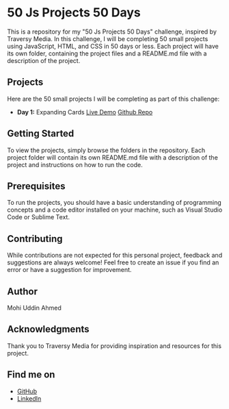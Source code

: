# 50 Js Projects 50 Days

This is a repository for my "50 Js Projects 50 Days" challenge, inspired by Traversy Media. In this challenge, I will be completing 50 small projects using JavaScript, HTML, and CSS in 50 days or less. Each project will have its own folder, containing the project files and a README.md file with a description of the project.

## Projects

Here are the 50 small projects I will be completing as part of this challenge:

- **Day 1:** Expanding Cards [Live Demo](https://akankha.github.io/js50dayschallange/day1/index.html) [Github Repo](https://github.com/akankha/js50dayschallange/tree/main/day1)


## Getting Started

To view the projects, simply browse the folders in the repository. Each project folder will contain its own README.md file with a description of the project and instructions on how to run the code.

## Prerequisites

To run the projects, you should have a basic understanding of programming concepts and a code editor installed on your machine, such as Visual Studio Code or Sublime Text.

## Contributing

While contributions are not expected for this personal project, feedback and suggestions are always welcome! Feel free to create an issue if you find an error or have a suggestion for improvement.

## Author

Mohi Uddin Ahmed

## Acknowledgments

Thank you to Traversy Media for providing inspiration and resources for this project.

## Find me on

- [GitHub](https://github.com/akankha)
- [LinkedIn](https://www.linkedin.com/in/akankha/)


